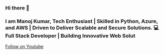 ### Hi there 👋
### I am Manoj Kumar, Tech Enthusiast | Skilled in Python, Azure, and AWS | Driven to Deliver Scalable and Secure Solutions. 💻 Full Stack Developer | Building Innovative Web Solut
[Follow on Youtube](https://youtube.com/@mkcoder)

<!--
**ManojkumarBulandshahr/ManojkumarBulandshahr** is a ✨ _special_ ✨ repository because its `README.md` (this file) appears on your GitHub profile.

Here are some ideas to get you started:

- 🔭 I’m currently working on ...
- 🌱 I’m currently learning ...
- 👯 I’m looking to collaborate on ...
- 🤔 I’m looking for help with ...
- 💬 Ask me about ...
- 📫 How to reach me: ...
- 😄 Pronouns: ...
- ⚡ Fun fact: ...
-->
